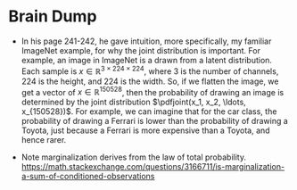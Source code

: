 # Brain Dump

- In his page 241-242, he gave intuition, more specifically, my familiar ImageNet example, for why the joint distribution is important.
For example, an image in ImageNet is a drawn from a latent distribution. Each sample
is $x \in \mathbb{R}^{3 \times 224 \times 224}$, where $3$ is the number of channels, $224$ is the height, and $224$ is the width.
So, if we flatten the image, we get a vector of $x \in \mathbb{R}^{150528}$, then the probability of drawing an image is
determined by the joint distribution $\pdfjoint(x_1, x_2, \ldots, x_{150528})$. For example, 
we can imagine that for the car class, the probability of drawing a Ferrari is lower than
the probability of drawing a Toyota, just because a Ferrari is more expensive than a Toyota,
and hence rarer.

- Note marginalization derives from the law of total probability. https://math.stackexchange.com/questions/3166711/is-marginalization-a-sum-of-conditioned-observations